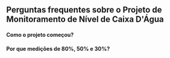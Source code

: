 ## Perguntas frequentes sobre o Projeto de Monitoramento de Nível de Caixa D'Água

#### Como o projeto começou?
#### Por que medições de 80%, 50% e 30%?
